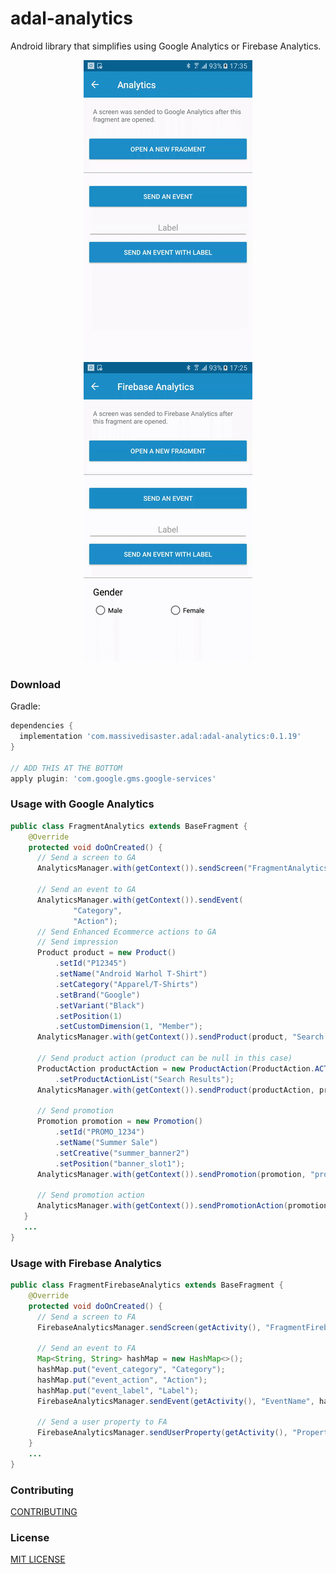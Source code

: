 # adal-analytics
Android library that simplifies using Google Analytics or Firebase Analytics.

<div align="center">
  <img src="art/adal-google-analytics.gif" />
  <img src="art/adal-firebase-analytics.gif" />
</div>

### Download

Gradle:

```gradle
dependencies {
  implementation 'com.massivedisaster.adal:adal-analytics:0.1.19'
}

// ADD THIS AT THE BOTTOM
apply plugin: 'com.google.gms.google-services'
```
### Usage with Google Analytics
```java
public class FragmentAnalytics extends BaseFragment {
    @Override
    protected void doOnCreated() {
      // Send a screen to GA
      AnalyticsManager.with(getContext()).sendScreen("FragmentAnalytics");

      // Send an event to GA
      AnalyticsManager.with(getContext()).sendEvent(
              "Category",
              "Action");
      // Send Enhanced Ecommerce actions to GA
      // Send impression
      Product product = new Product()
          .setId("P12345")
          .setName("Android Warhol T-Shirt")
          .setCategory("Apparel/T-Shirts")
          .setBrand("Google")
          .setVariant("Black")
          .setPosition(1)
          .setCustomDimension(1, "Member");
      AnalyticsManager.with(getContext()).sendProduct(product, "Search Results", "searchResults");
      
      // Send product action (product can be null in this case)
      ProductAction productAction = new ProductAction(ProductAction.ACTION_CLICK)
          .setProductActionList("Search Results");
      AnalyticsManager.with(getContext()).sendProduct(productAction, product, null, "searchResults");
      
      // Send promotion
      Promotion promotion = new Promotion()
          .setId("PROMO_1234")
          .setName("Summer Sale")
          .setCreative("summer_banner2")
          .setPosition("banner_slot1");
      AnalyticsManager.with(getContext()).sendPromotion(promotion, "promotions");
      
      // Send promotion action
      AnalyticsManager.with(getContext()).sendPromotionAction(promotion, Promotion.ACTION_CLICK, "Internal Promotions", "click", "Summer Sale", "promotions");
   }
   ...
}
```
### Usage with Firebase Analytics
```java
public class FragmentFirebaseAnalytics extends BaseFragment {
    @Override
    protected void doOnCreated() {
      // Send a screen to FA
      FirebaseAnalyticsManager.sendScreen(getActivity(), "FragmentFirebaseAnalytics");

      // Send an event to FA
      Map<String, String> hashMap = new HashMap<>();
      hashMap.put("event_category", "Category");
      hashMap.put("event_action", "Action");
      hashMap.put("event_label", "Label");
      FirebaseAnalyticsManager.sendEvent(getActivity(), "EventName", hashMap);
      
      // Send a user property to FA
      FirebaseAnalyticsManager.sendUserProperty(getActivity(), "Property", "Value");
    }
    ...
}
```
### Contributing
[CONTRIBUTING](../CONTRIBUTING.md)

### License
[MIT LICENSE](../LICENSE.md)
